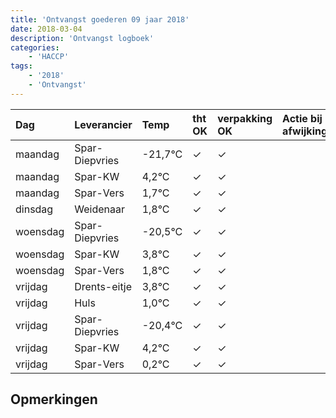 ```yaml
---
title: 'Ontvangst goederen 09 jaar 2018'
date: 2018-03-04
description: 'Ontvangst logboek'
categories:
    - 'HACCP'
tags:
    - '2018'
    - 'Ontvangst'
---
```

| Dag | Leverancier | Temp | tht OK | verpakking OK | Actie bij afwijking | Controle door |
|:---|:---|:---|:---|:---|:---|:---|
| maandag | Spar-Diepvries | -21,7°C | &check; | &check; | | DPater |
| maandag | Spar-KW | 4,2°C | &check; | &check; | | DPater |
| maandag | Spar-Vers | 1,7°C | &check; | &check; | | DPater |
| dinsdag | Weidenaar | 1,8°C | &check; | &check; | | DPater |
| woensdag | Spar-Diepvries | -20,5°C | &check; | &check; | | WPater |
| woensdag | Spar-KW | 3,8°C | &check; | &check; | | WPater |
| woensdag | Spar-Vers | 1,8°C | &check; | &check; | | WPater |
| vrijdag | Drents-eitje | 3,8°C | &check; | &check; | | WPater |
| vrijdag | Huls | 1,0°C | &check; | &check; | | WPater |
| vrijdag | Spar-Diepvries | -20,4°C | &check; | &check; | | WPater |
| vrijdag | Spar-KW | 4,2°C | &check; | &check; | | WPater |
| vrijdag | Spar-Vers | 0,2°C | &check; | &check; | | WPater |

## Opmerkingen


